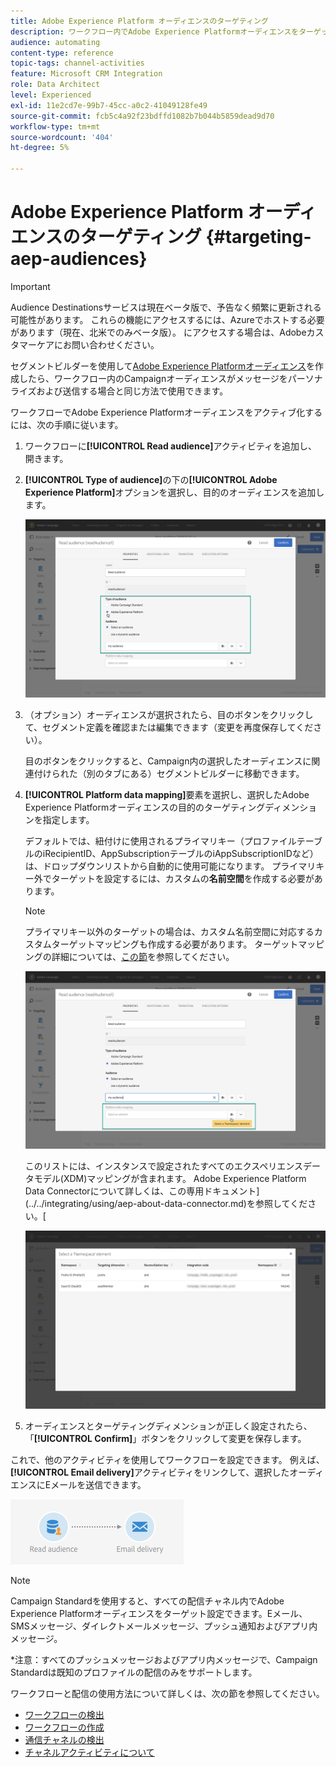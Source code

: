 ```yaml
---
title: Adobe Experience Platform オーディエンスのターゲティング
description: ワークフロー内でAdobe Experience Platformオーディエンスをターゲット設定する方法について説明します。
audience: automating
content-type: reference
topic-tags: channel-activities
feature: Microsoft CRM Integration
role: Data Architect
level: Experienced
exl-id: 11e2cd7e-99b7-45cc-a0c2-41049128fe49
source-git-commit: fcb5c4a92f23bdffd1082b7b044b5859dead9d70
workflow-type: tm+mt
source-wordcount: '404'
ht-degree: 5%

---
```


# Adobe Experience Platform オーディエンスのターゲティング {#targeting-aep-audiences}

>[!IMPORTANT]
>
>Audience Destinationsサービスは現在ベータ版で、予告なく頻繁に更新される可能性があります。 これらの機能にアクセスするには、Azureでホストする必要があります（現在、北米でのみベータ版）。 にアクセスする場合は、Adobeカスタマーケアにお問い合わせください。

セグメントビルダーを使用して[Adobe Experience Platformオーディエンス](../../integrating/using/aep-about-audience-destinations-service.md)を作成したら、ワークフロー内のCampaignオーディエンスがメッセージをパーソナライズおよび送信する場合と同じ方法で使用できます。

ワークフローでAdobe Experience Platformオーディエンスをアクティブ化するには、次の手順に従います。

1. ワークフローに&#x200B;**[!UICONTROL Read audience]**&#x200B;アクティビティを追加し、開きます。

1. **[!UICONTROL Type of audience]**&#x200B;の下の&#x200B;**[!UICONTROL Adobe Experience Platform]**&#x200B;オプションを選択し、目的のオーディエンスを追加します。

   ![](assets/aep_wkf_readaudience.png)

1. （オプション）オーディエンスが選択されたら、目のボタンをクリックして、セグメント定義を確認または編集できます（変更を再度保存してください）。

   目のボタンをクリックすると、Campaign内の選択したオーディエンスに関連付けられた（別のタブにある）セグメントビルダーに移動できます。

1. **[!UICONTROL Platform data mapping]**&#x200B;要素を選択し、選択したAdobe Experience Platformオーディエンスの目的のターゲティングディメンションを指定します。

   デフォルトでは、紐付けに使用されるプライマリキー（プロファイルテーブルのiRecipientID、AppSubscriptionテーブルのiAppSubscriptionIDなど）は、ドロップダウンリストから自動的に使用可能になります。 プライマリキー外でターゲットを設定するには、カスタムの&#x200B;**名前空間**&#x200B;を作成する必要があります。

   >[!NOTE]
   >
   >プライマリキー以外のターゲットの場合は、カスタム名前空間に対応するカスタムターゲットマッピングも作成する必要があります。 ターゲットマッピングの詳細については、[この節](../../administration/using/target-mappings-in-campaign.md)を参照してください。

   ![](assets/aep_wkf_readaudience_namespace.png)

   このリストには、インスタンスで設定されたすべてのエクスペリエンスデータモデル(XDM)マッピングが含まれます。 Adobe Experience Platform Data Connectorについて詳しくは、この専用ドキュメント](../../integrating/using/aep-about-data-connector.md)を参照してください。[

   ![](assets/aep_wkf_readaudience_namespace2.png)

1. オーディエンスとターゲティングディメンションが正しく設定されたら、「**[!UICONTROL Confirm]**」ボタンをクリックして変更を保存します。

これで、他のアクティビティを使用してワークフローを設定できます。 例えば、**[!UICONTROL Email delivery]**&#x200B;アクティビティをリンクして、選択したオーディエンスにEメールを送信できます。

![](assets/aep_wkf_email.png)

>[!NOTE]
>
>Campaign Standardを使用すると、すべての配信チャネル内でAdobe Experience Platformオーディエンスをターゲット設定できます。Eメール、SMSメッセージ、ダイレクトメールメッセージ、プッシュ通知およびアプリ内メッセージ。
>
>*注意：すべてのプッシュメッセージおよびアプリ内メッセージで、Campaign Standardは既知のプロファイルの配信のみをサポートします。

ワークフローと配信の使用方法について詳しくは、次の節を参照してください。

* [ワークフローの検出](../../automating/using/get-started-workflows.md)
* [ワークフローの作成](../../automating/using/building-a-workflow.md)
* [通信チャネルの検出](../../channels/using/get-started-communication-channels.md)
* [チャネルアクティビティについて](../../automating/using/about-channel-activities.md)
